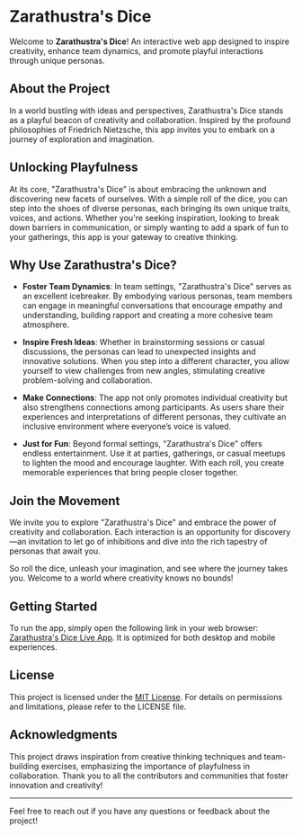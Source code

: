 # Zarathustra's Dice

Welcome to **Zarathustra's Dice**! An interactive web app designed to inspire creativity, enhance team dynamics, and promote playful interactions through unique personas.

## About the Project
In a world bustling with ideas and perspectives, Zarathustra's Dice stands as a playful beacon of creativity and collaboration. Inspired by the profound philosophies of Friedrich Nietzsche, this app invites you to embark on a journey of exploration and imagination.

## Unlocking Playfulness
At its core, "Zarathustra's Dice" is about embracing the unknown and discovering new facets of ourselves. With a simple roll of the dice, you can step into the shoes of diverse personas, each bringing its own unique traits, voices, and actions. Whether you're seeking inspiration, looking to break down barriers in communication, or simply wanting to add a spark of fun to your gatherings, this app is your gateway to creative thinking.

## Why Use Zarathustra's Dice?
- **Foster Team Dynamics**: In team settings, "Zarathustra's Dice" serves as an excellent icebreaker. By embodying various personas, team members can engage in meaningful conversations that encourage empathy and understanding, building rapport and creating a more cohesive team atmosphere.

- **Inspire Fresh Ideas**: Whether in brainstorming sessions or casual discussions, the personas can lead to unexpected insights and innovative solutions. When you step into a different character, you allow yourself to view challenges from new angles, stimulating creative problem-solving and collaboration.

- **Make Connections**: The app not only promotes individual creativity but also strengthens connections among participants. As users share their experiences and interpretations of different personas, they cultivate an inclusive environment where everyone’s voice is valued.

- **Just for Fun**: Beyond formal settings, "Zarathustra's Dice" offers endless entertainment. Use it at parties, gatherings, or casual meetups to lighten the mood and encourage laughter. With each roll, you create memorable experiences that bring people closer together.

## Join the Movement
We invite you to explore "Zarathustra's Dice" and embrace the power of creativity and collaboration. Each interaction is an opportunity for discovery—an invitation to let go of inhibitions and dive into the rich tapestry of personas that await you.

So roll the dice, unleash your imagination, and see where the journey takes you. Welcome to a world where creativity knows no bounds!

## Getting Started
To run the app, simply open the following link in your web browser: [Zarathustra's Dice Live App](https://sacmoens.github.io/Zarathustra-s_Dice/). It is optimized for both desktop and mobile experiences.

## License
This project is licensed under the [MIT License](LICENSE). For details on permissions and limitations, please refer to the LICENSE file.

## Acknowledgments
This project draws inspiration from creative thinking techniques and team-building exercises, emphasizing the importance of playfulness in collaboration. Thank you to all the contributors and communities that foster innovation and creativity!

---

Feel free to reach out if you have any questions or feedback about the project!

